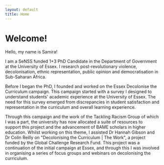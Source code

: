 ```yaml
---
layout: default
title: Home
---
```


# Welcome!

Hello, my name is Samira!

I am a SeNSS funded 1+3 PhD Candidate in the Department of Government at the University of Essex. I research post-revolutionary violence, decolonisation, ethnic representation, public opinion and democratisation in Sub-Saharan Africa. 

Before I began the PhD, I founded and worked on the Essex Decolonise the Curriculum campaign. This campaign started with a survey I designed to understand students' academic experience at the University of Essex. The need for this survey emerged from discrepancies in student satisfaction and representation in the curriculum and overall learning experience.

Through this campaign and the work of the Tackling Racism Group of which I was a part, the university has now allocated a suite of resources to support this project and the advancement of BAME scholars in higher education. Whilst working on this theme, I assisted Dr Hannah Gibson and Dr Colin Reilly on "Decolonising the Curriculum \| The Work", a project funded by the Global Challenge Research Fund. This project was a continuation of the initial campaign at Essex, and through this I was involved in organising a series of focus groups and webinars on decolonising the curriculum.